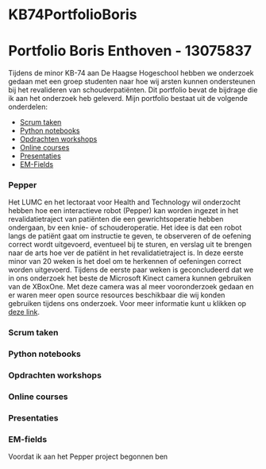 # KB74PortfolioBoris
Portfolio Boris Enthoven - 13075837
============================
Tijdens de minor KB-74 aan De Haagse Hogeschool hebben we onderzoek gedaan met een groep studenten naar hoe wij arsten kunnen ondersteunen bij het revalideren van schouderpatiënten. Dit portfolio bevat de bijdrage die ik aan het onderzoek heb geleverd. Mijn portfolio bestaat uit de volgende onderdelen:
* [Scrum taken](https://github.com/BorisEnthovenSchool/KB74PortfolioBoris/blob/master/README.md#scrum-taken)
* [Python notebooks](https://github.com/BorisEnthovenSchool/KB74PortfolioBoris/blob/master/README.md#python-notebooks)
* [Opdrachten workshops](https://github.com/BorisEnthovenSchool/KB74PortfolioBoris/blob/master/README.md#opdrachten-workshops)
* [Online courses](https://github.com/BorisEnthovenSchool/KB74PortfolioBoris/blob/master/README.md#online-courses)
* [Presentaties](https://github.com/BorisEnthovenSchool/KB74PortfolioBoris/blob/master/README.md#presentaties)
* [EM-Fields](https://github.com/BorisEnthovenSchool/KB74PortfolioBoris/blob/master/README.md#em-fields)

### Pepper
Het LUMC en het lectoraat voor Health and Technology wil onderzocht hebben hoe een interactieve robot (Pepper) kan worden ingezet in het revalidatietraject van patiënten die een gewrichtsoperatie hebben ondergaan, bv een knie- of schouderoperatie. Het idee is dat een robot langs de patiënt gaat om instructie te geven, te observeren of de oefening correct wordt uitgevoerd, eventueel bij te sturen, en verslag uit te brengen naar de arts hoe ver de patiënt in het revalidatietraject is. In deze eerste minor van 20 weken is het doel om te herkennen of oefeningen correct worden uitgevoerd. Tijdens de eerste paar weken is geconcludeerd dat we in ons onderzoek het beste de Microsoft Kinect camera kunnen gebruiken van de XBoxOne. Met deze camera was al meer vooronderzoek gedaan en er waren meer open source resources beschikbaar die wij konden gebruiken tijdens ons onderzoek. Voor meer informatie kunt u klikken op [deze link](https://kb74.github.io/pepper/).


### Scrum taken

### Python notebooks

### Opdrachten workshops

### Online courses

### Presentaties

### EM-fields
Voordat ik aan het Pepper project begonnen ben 
